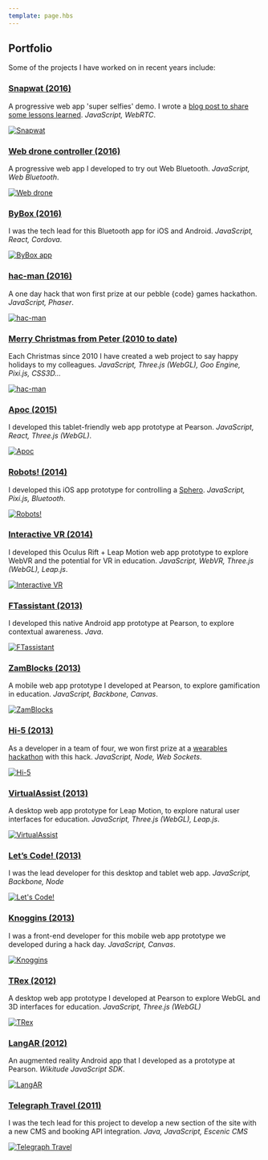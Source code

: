 ```yaml
---
template: page.hbs
---
```


## Portfolio

Some of the projects I have worked on in recent years include:

### [Snapwat (2016)](https://snapw.at)

A progressive web app 'super selfies' demo. I wrote a [blog post to share some lessons learned](https://medium.com/samsung-internet-dev/things-i-learned-making-a-progressive-web-app-for-super-selfies-49e76d154e4f#.ou5dsn6r8). *JavaScript, WebRTC*.

[![Snapwat](/images/pages/portfolio/snapwat.png)](https://snapw.at)


### [Web drone controller (2016)](https://webdr.one)

A progressive web app I developed to try out Web Bluetooth. *JavaScript, Web Bluetooth*.

[![Web drone](/images/pages/portfolio/web-drone.png)](https://webdr.one)


### [ByBox (2016)](https://play.google.com/store/apps/details?id=com.bybox.stockonnect&hl=en_GB)

I was the tech lead for this Bluetooth app for iOS and Android. *JavaScript, React, Cordova*.

[![ByBox app](/images/pages/portfolio/ble-app.png)](https://play.google.com/store/apps/details?id=com.bybox.stockonnect&hl=en_GB)


### [hac-man (2016)](http://pebblecode.com/hac-man/)

A one day hack that won first prize at our pebble {code} games hackathon. *JavaScript, Phaser*.

[![hac-man](/images/pages/portfolio/hac-man.png)](http://pebblecode.com/hac-man/)


### [Merry Christmas from Peter (2010 to date)](http://www.merrychristmasfrompeter.co.uk)

Each Christmas since 2010 I have created a web project to say happy holidays to my colleagues. *JavaScript, 
Three.js (WebGL), Goo Engine, Pixi.js, CSS3D...*

[![hac-man](/images/pages/portfolio/christmas.png)](http://www.merrychristmasfrompeter.co.uk)


### [Apoc (2015)](http://labs.pearson.com/prototypes/apoc/)

I developed this tablet-friendly web app prototype at Pearson. *JavaScript, React, Three.js (WebGL)*.

[![Apoc](/images/pages/portfolio/apoc.png)](http://labs.pearson.com/prototypes/apoc/)


### [Robots! (2014)](http://labs.pearson.com/prototypes/robots/)

I developed this iOS app prototype for controlling a [Sphero](http://www.gosphero.com/). *JavaScript, Pixi.js, Bluetooth*.

[![Robots!](/images/pages/portfolio/robots2.png)](http://labs.pearson.com/prototypes/robots/)


### [Interactive VR (2014)](http://labs.pearson.com/prototypes/interactive-vr/)

I developed this Oculus Rift + Leap Motion web app prototype to explore WebVR and the potential for VR in education.
*JavaScript, WebVR, Three.js (WebGL), Leap.js*.

[![Interactive VR](/images/pages/portfolio/interactive-vr2.png)](http://labs.pearson.com/prototypes/interactive-vr/)


### [FTassistant (2013)](http://labs.pearson.com/prototypes/ftassistant/)

I developed this native Android app prototype at Pearson, to explore contextual awareness. *Java*.

[![FTassistant](/images/pages/portfolio/ftassistant2.png)](http://labs.pearson.com/prototypes/ftassistant/)


### [ZamBlocks (2013)](http://labs.pearson.com/prototypes/zamblocks-3/)

A mobile web app prototype I developed at Pearson, to explore gamification in education. *JavaScript, Backbone, Canvas*.

[![ZamBlocks](/images/pages/portfolio/zamblocks.png)](http://labs.pearson.com/prototypes/zamblocks-3/)


### [Hi-5 (2013)](http://labs.pearson.com/prototypes/hi-5/)

As a developer in a team of four, we won first prize at a [wearables hackathon](https://www.eventbrite.co.uk/e/google-glass-and-wearables-hackathon-tickets-9260154371)
with this hack. *JavaScript, Node, Web Sockets*.

[![Hi-5](/images/pages/portfolio/hi5.png)](http://labs.pearson.com/prototypes/hi-5/)


### [VirtualAssist (2013)](http://labs.pearson.com/prototypes/virtualassist/)

A desktop web app prototype for Leap Motion, to explore natural user interfaces for education. *JavaScript, 
Three.js (WebGL), Leap.js*.

[![VirtualAssist](/images/pages/portfolio/virtualassist.png)](http://labs.pearson.com/prototypes/virtualassist/)


### [Let’s Code! (2013)](http://labs.pearson.com/prototypes/lets-code/)

I was the lead developer for this desktop and tablet web app. *JavaScript, Backbone, Node*

[![Let's Code!](/images/pages/portfolio/letscode.png)](http://labs.pearson.com/prototypes/lets-code/)


### [Knoggins (2013)](http://labs.pearson.com/prototypes/knoggins/)

I was a front-end developer for this mobile web app prototype we developed during a hack day. *JavaScript, Canvas*.

[![Knoggins](/images/pages/portfolio/knoggins.png)](http://labs.pearson.com/prototypes/knoggins/)


### [TRex (2012)](http://labs.pearson.com/prototypes/trex/)

A desktop web app prototype I developed at Pearson to explore WebGL and 3D interfaces for education. *JavaScript, 
Three.js (WebGL)*

[![TRex](/images/pages/portfolio/trex.png)](http://labs.pearson.com/prototypes/trex/)


### [LangAR (2012)](http://labs.pearson.com/prototypes/langar-augmented-reality-talking-phrasebook/)

An augmented reality Android app that I developed as a prototype at Pearson. *Wikitude JavaScript SDK*.

[![LangAR](/images/pages/portfolio/langar.jpg)](http://labs.pearson.com/prototypes/langar-augmented-reality-talking-phrasebook/)


### [Telegraph Travel (2011)](http://www.telegraph.co.uk/travel/)

I was the tech lead for this project to develop a new section of the site with a new CMS and booking API integration. 
*Java, JavaScript, Escenic CMS*

[![Telegraph Travel](/images/pages/portfolio/telegraph-travel.png)](http://www.telegraph.co.uk/travel/)
